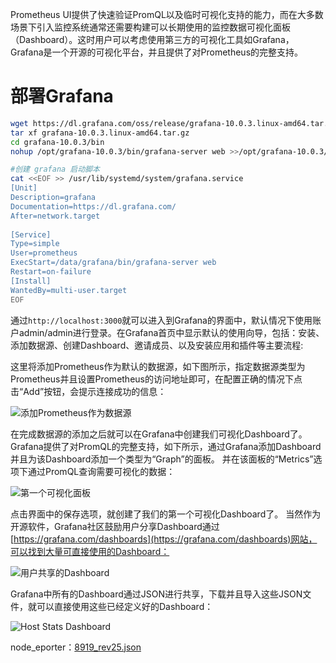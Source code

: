 

Prometheus UI提供了快速验证PromQL以及临时可视化支持的能力，而在大多数场景下引入监控系统通常还需要构建可以长期使用的监控数据可视化面板（Dashboard）。这时用户可以考虑使用第三方的可视化工具如Grafana，Grafana是一个开源的可视化平台，并且提供了对Prometheus的完整支持。

# **部署Grafana**

```bash
wget https://dl.grafana.com/oss/release/grafana-10.0.3.linux-amd64.tar.gz
tar xf grafana-10.0.3.linux-amd64.tar.gz
cd grafana-10.0.3/bin
nohup /opt/grafana-10.0.3/bin/grafana-server web >>/opt/grafana-10.0.3/grafina.log 2>&1 &

#创建 grafana 启动脚本
cat <<EOF >> /usr/lib/systemd/system/grafana.service 
[Unit]
Description=grafana
Documentation=https://dl.grafana.com/
After=network.target
 
[Service]
Type=simple
User=prometheus
ExecStart=/data/grafana/bin/grafana-server web
Restart=on-failure
[Install]
WantedBy=multi-user.target
EOF
```

通过`http://localhost:3000`​​就可以进入到Grafana的界面中，默认情况下使用账户admin/admin进行登录。在Grafana首页中显示默认的使用向导，包括：安装、添加数据源、创建Dashboard、邀请成员、以及安装应用和插件等主要流程:

这里将添加Prometheus作为默认的数据源，如下图所示，指定数据源类型为Prometheus并且设置Prometheus的访问地址即可，在配置正确的情况下点击“Add”按钮，会提示连接成功的信息：

![](net-img-add_default_prometheus_datasource-20230802134328-4shl0zt.png "添加Prometheus作为数据源")  
  

在完成数据源的添加之后就可以在Grafana中创建我们可视化Dashboard了。Grafana提供了对PromQL的完整支持，如下所示，通过Grafana添加Dashboard并且为该Dashboard添加一个类型为“Graph”的面板。  并在该面板的“Metrics”选项下通过PromQL查询需要可视化的数据：

![](net-img-first_grafana_dashboard-20230802134329-u3nx5p1.png "第一个可视化面板")  

点击界面中的保存选项，就创建了我们的第一个可视化Dashboard了。 当然作为开源软件，Grafana社区鼓励用户分享Dashboard通过[https://grafana.com/dashboards](https://grafana.com/dashboards)网站，可以找到大量可直接使用的Dashboard：

![](net-img-grafana_dashboards-20230802134330-r7qih1n.png "用户共享的Dashboard")  

Grafana中所有的Dashboard通过JSON进行共享，下载并且导入这些JSON文件，就可以直接使用这些已经定义好的Dashboard：

![](net-img-node_exporter_dashboard-20230802134331-g39tzqh.png "Host Stats Dashboard")​

node_eporter：[8919_rev25.json](8919_rev25-20230802111035-elccf0h.json)

‍

‍
